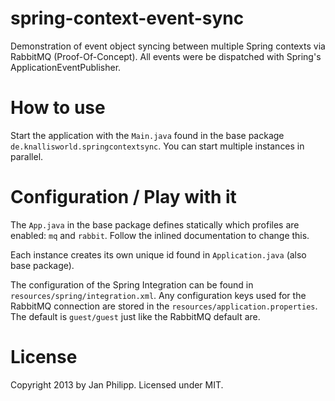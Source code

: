 spring-context-event-sync
=========================

Demonstration of event object syncing between multiple Spring contexts via RabbitMQ (Proof-Of-Concept). All events were be dispatched with Spring's ApplicationEventPublisher.

# How to use
Start the application with the `Main.java` found in the base package `de.knallisworld.springcontextsync`. You can start multiple instances in parallel.

# Configuration / Play with it
The `App.java` in the base package defines statically which profiles are enabled: `mq` and `rabbit`. Follow the inlined documentation to change this.

Each instance creates its own unique id found in `Application.java` (also base package).

The configuration of the Spring Integration can be found in `resources/spring/integration.xml`. Any configuration keys used for the RabbitMQ connection are stored in the `resources/application.properties`. The default is `guest/guest` just like the RabbitMQ default are.

# License
Copyright 2013 by Jan Philipp. Licensed under MIT.

